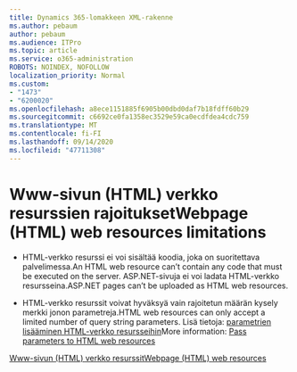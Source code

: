 ```yaml
---
title: Dynamics 365-lomakkeen XML-rakenne
ms.author: pebaum
author: pebaum
ms.audience: ITPro
ms.topic: article
ms.service: o365-administration
ROBOTS: NOINDEX, NOFOLLOW
localization_priority: Normal
ms.custom:
- "1473"
- "6200020"
ms.openlocfilehash: a8ece1151885f6905b00dbd0daf7b18fdff60b29
ms.sourcegitcommit: c6692ce0fa1358ec3529e59ca0ecdfdea4cdc759
ms.translationtype: MT
ms.contentlocale: fi-FI
ms.lasthandoff: 09/14/2020
ms.locfileid: "47711308"
---
```

# <a name="webpage-html-web-resources-limitations"></a><span data-ttu-id="c2e1f-102">Www-sivun (HTML) verkko resurssien rajoitukset</span><span class="sxs-lookup"><span data-stu-id="c2e1f-102">Webpage (HTML) web resources limitations</span></span>

* <span data-ttu-id="c2e1f-103">HTML-verkko resurssi ei voi sisältää koodia, joka on suoritettava palvelimessa.</span><span class="sxs-lookup"><span data-stu-id="c2e1f-103">An HTML web resource can’t contain any code that must be executed on the server.</span></span> <span data-ttu-id="c2e1f-104">ASP.NET-sivuja ei voi ladata HTML-verkko resursseina.</span><span class="sxs-lookup"><span data-stu-id="c2e1f-104">ASP.NET pages can’t be uploaded as HTML web resources.</span></span>

* <span data-ttu-id="c2e1f-105">HTML-verkko resurssit voivat hyväksyä vain rajoitetun määrän kysely merkki jonon parametreja.</span><span class="sxs-lookup"><span data-stu-id="c2e1f-105">HTML web resources can only accept a limited number of query string parameters.</span></span> <span data-ttu-id="c2e1f-106">Lisä tietoja: [parametrien lisääminen HTML-verkko resursseihin](https://docs.microsoft.com/dynamics365/customer-engagement/developer/webpage-html-web-resources#BKMK_PassingParametersToWebResources)</span><span class="sxs-lookup"><span data-stu-id="c2e1f-106">More information: [Pass parameters to HTML web resources](https://docs.microsoft.com/dynamics365/customer-engagement/developer/webpage-html-web-resources#BKMK_PassingParametersToWebResources)</span></span>

[<span data-ttu-id="c2e1f-107">Www-sivun (HTML) verkko resurssit</span><span class="sxs-lookup"><span data-stu-id="c2e1f-107">Webpage (HTML) web resources</span></span>](https://docs.microsoft.com/dynamics365/customer-engagement/developer/webpage-html-web-resources)
